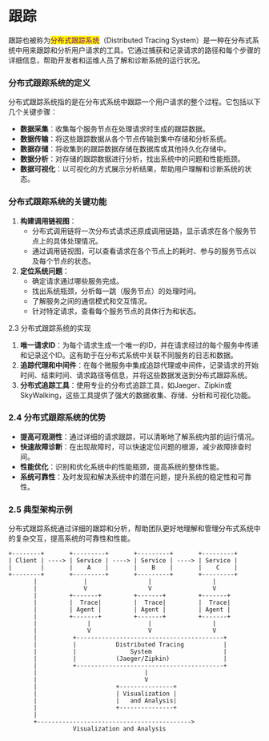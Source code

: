 # 跟踪

跟踪也被称为<mark style="color:purple;">分布式跟踪系统</mark>（Distributed Tracing System）是一种在分布式系统中用来跟踪和分析用户请求的工具。它通过捕获和记录请求的路径和每个步骤的详细信息，帮助开发者和运维人员了解和诊断系统的运行状况。

### 分布式跟踪系统的定义 <a href="#id-21-fen-bu-shi-gen-zong-xi-tong-de-ding-yi-9" id="id-21-fen-bu-shi-gen-zong-xi-tong-de-ding-yi-9"></a>

分布式跟踪系统指的是在分布式系统中跟踪一个用户请求的整个过程。它包括以下几个关键步骤：

* **数据采集**：收集每个服务节点在处理请求时生成的跟踪数据。
* **数据传输**：将这些跟踪数据从各个节点传输到集中存储和分析系统。
* **数据存储**：将收集到的跟踪数据存储在数据库或其他持久化存储中。
* **数据分析**：对存储的跟踪数据进行分析，找出系统中的问题和性能瓶颈。
* **数据可视化**：以可视化的方式展示分析结果，帮助用户理解和诊断系统的状态。

### 分布式跟踪系统的关键功能 <a href="#id-22-fen-bu-shi-gen-zong-xi-tong-de-guan-jian-gong-neng-12" id="id-22-fen-bu-shi-gen-zong-xi-tong-de-guan-jian-gong-neng-12"></a>

1. **构建调用链视图**：
   * 分布式调用链将一次分布式请求还原成调用链路，显示请求在各个服务节点上的具体处理情况。
   * 通过调用链视图，可以查看请求在各个节点上的耗时、参与的服务节点以及每个节点的状态。
2. **定位系统问题**：
   * 确定请求通过哪些服务完成。
   * 找出系统瓶颈，分析每一跳（服务节点）的处理时间。
   * 了解服务之间的通信模式和交互情况。
   * 针对特定请求，查看每个服务节点的具体行为和状态。



2.3 分布式跟踪系统的实现

1. **唯一请求ID**：为每个请求生成一个唯一的ID，并在请求经过的每个服务中传递和记录这个ID。这有助于在分布式系统中关联不同服务的日志和数据。
2. **追踪代理和中间件**：在每个微服务中集成追踪代理或中间件，记录请求的开始时间、结束时间、请求路径等信息，并将这些数据发送到分布式跟踪系统。
3. **分布式追踪工具**：使用专业的分布式追踪工具，如Jaeger、Zipkin或SkyWalking，这些工具提供了强大的数据收集、存储、分析和可视化功能。

### 2.4 分布式跟踪系统的优势 <a href="#id-24-fen-bu-shi-gen-zong-xi-tong-de-you-shi-16" id="id-24-fen-bu-shi-gen-zong-xi-tong-de-you-shi-16"></a>

* **提高可观测性**：通过详细的请求跟踪，可以清晰地了解系统内部的运行情况。
* **快速故障诊断**：在出现故障时，可以快速定位问题的根源，减少故障排查时间。
* **性能优化**：识别和优化系统中的性能瓶颈，提高系统的整体性能。
* **系统可靠性**：及时发现和解决系统中的潜在问题，提升系统的稳定性和可靠性。

### 2.5 典型架构示例 <a href="#id-25-dian-xing-jia-gou-shi-li-18" id="id-25-dian-xing-jia-gou-shi-li-18"></a>

分布式跟踪系统通过详细的跟踪和分析，帮助团队更好地理解和管理分布式系统中的复杂交互，提高系统的可靠性和性能。

```
+--------+       +---------+       +---------+       +---------+
| Client | ----> | Service | ----> | Service | ----> | Service |
|        |       |    A    |       |    B    |       |    C    |
+--------+       +---------+       +---------+       +---------+
       |             |                 |                 |
       |             V                 V                 V
       |         +-------+         +-------+         +-------+
       |         |  Trace|         |  Trace|         |  Trace|
       |         | Agent |         | Agent |         | Agent |
       |         +-------+         +-------+         +-------+
       |              |                |                 |
       |              V                V                 V
       |          +-----------------------------------------+
       |          |           Distributed Tracing           |
       |          |               System                    |
       |          |           (Jaeger/Zipkin)               |
       |          +-----------------------------------------+
       |                              |
       |                              V
       |                      +---------------+
       |                      | Visualization |
       |                      |   and Analysis|
       |                      +---------------+
       |
       +-------------------------------------------> 
                  Visualization and Analysis

```
